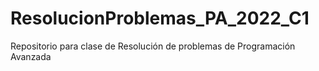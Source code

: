# ResolucionProblemas_PA_2022_C1
Repositorio para clase de Resolución de problemas de Programación Avanzada
